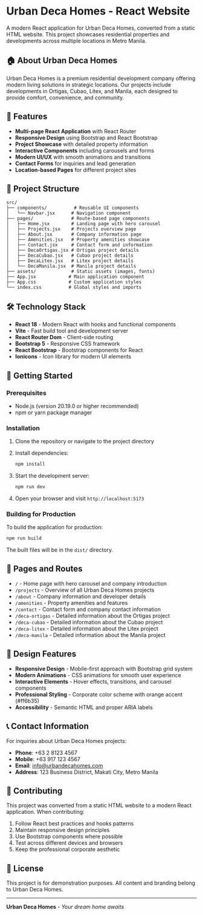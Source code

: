 # Urban Deca Homes - React Website

A modern React application for Urban Deca Homes, converted from a static HTML website. This project showcases residential properties and developments across multiple locations in Metro Manila.

## 🏠 About Urban Deca Homes

Urban Deca Homes is a premium residential development company offering modern living solutions in strategic locations. Our projects include developments in Ortigas, Cubao, Litex, and Manila, each designed to provide comfort, convenience, and community.

## 🚀 Features

- **Multi-page React Application** with React Router
- **Responsive Design** using Bootstrap and React Bootstrap
- **Project Showcase** with detailed property information
- **Interactive Components** including carousels and forms
- **Modern UI/UX** with smooth animations and transitions
- **Contact Forms** for inquiries and lead generation
- **Location-based Pages** for different project sites

## 📁 Project Structure

```
src/
├── components/          # Reusable UI components
│   └── Navbar.jsx      # Navigation component
├── pages/              # Route-based page components
│   ├── Home.jsx        # Landing page with hero carousel
│   ├── Projects.jsx    # Projects overview page
│   ├── About.jsx       # Company information page
│   ├── Amenities.jsx   # Property amenities showcase
│   ├── Contact.jsx     # Contact form and information
│   ├── DecaOrtigas.jsx # Ortigas project details
│   ├── DecaCubao.jsx   # Cubao project details
│   ├── DecaLitex.jsx   # Litex project details
│   └── DecaManila.jsx  # Manila project details
├── assets/             # Static assets (images, fonts)
├── App.jsx            # Main application component
├── App.css            # Custom application styles
└── index.css          # Global styles and imports
```

## 🛠 Technology Stack

- **React 18** - Modern React with hooks and functional components
- **Vite** - Fast build tool and development server
- **React Router Dom** - Client-side routing
- **Bootstrap 5** - Responsive CSS framework
- **React Bootstrap** - Bootstrap components for React
- **Ionicons** - Icon library for modern UI elements

## 🚀 Getting Started

### Prerequisites

- Node.js (version 20.19.0 or higher recommended)
- npm or yarn package manager

### Installation

1. Clone the repository or navigate to the project directory
2. Install dependencies:

   ```bash
   npm install
   ```

3. Start the development server:

   ```bash
   npm run dev
   ```

4. Open your browser and visit `http://localhost:5173`

### Building for Production

To build the application for production:

```bash
npm run build
```

The built files will be in the `dist/` directory.

## 📱 Pages and Routes

- `/` - Home page with hero carousel and company introduction
- `/projects` - Overview of all Urban Deca Homes projects
- `/about` - Company information and developer details
- `/amenities` - Property amenities and features
- `/contact` - Contact form and company contact information
- `/deca-ortigas` - Detailed information about the Ortigas project
- `/deca-cubao` - Detailed information about the Cubao project
- `/deca-litex` - Detailed information about the Litex project
- `/deca-manila` - Detailed information about the Manila project

## 🎨 Design Features

- **Responsive Design** - Mobile-first approach with Bootstrap grid system
- **Modern Animations** - CSS animations for smooth user experience
- **Interactive Elements** - Hover effects, transitions, and carousel components
- **Professional Styling** - Corporate color scheme with orange accent (#ff6b35)
- **Accessibility** - Semantic HTML and proper ARIA labels

## 📞 Contact Information

For inquiries about Urban Deca Homes projects:

- **Phone**: +63 2 8123 4567
- **Mobile**: +63 917 123 4567
- **Email**: info@urbandecahomes.com
- **Address**: 123 Business District, Makati City, Metro Manila

## 🤝 Contributing

This project was converted from a static HTML website to a modern React application. When contributing:

1. Follow React best practices and hooks patterns
2. Maintain responsive design principles
3. Use Bootstrap components where possible
4. Test across different devices and browsers
5. Keep the professional corporate aesthetic

## 📝 License

This project is for demonstration purposes. All content and branding belong to Urban Deca Homes.

---

**Urban Deca Homes** - _Your dream home awaits_
